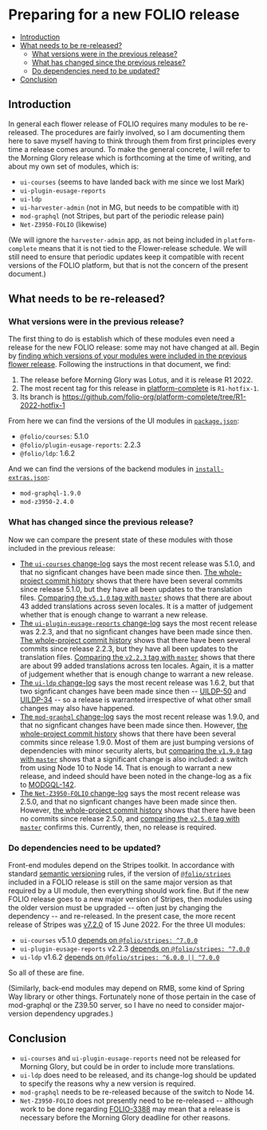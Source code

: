 # Preparing for a new FOLIO release

<!-- md2toc -l 2 new-folio-release.md -->
* [Introduction](#introduction)
* [What needs to be re-released?](#what-needs-to-be-re-released)
    * [What versions were in the previous release?](#what-versions-were-in-the-previous-release)
    * [What has changed since the previous release?](#what-has-changed-since-the-previous-release)
    * [Do dependencies need to be updated?](#do-dependencies-need-to-be-updated)
* [Conclusion](#conclusion)



## Introduction

In general each flower release of FOLIO requires many modules to be re-released. The procedures are fairly involved, so I am documenting them here to save myself having to think through them from first principles every time a release comes around. To make the general concrete, I will refer to the Morning Glory release which is forthcoming at the time of writing, and about my own set of modules, which is:

* `ui-courses` (seems to have landed back with me since we lost Mark)
* `ui-plugin-eusage-reports`
* `ui-ldp`
* `ui-harvester-admin` (not in MG, but needs to be compatible with it)
* `mod-graphql` (not Stripes, but part of the periodic release pain)
* `Net-Z3950-FOLIO` (likewise)

(We will ignore the `harvester-admin` app, as not being included in `platform-complete` means that it is not tied to the Flower-release schedule. We will still need to ensure that periodic updates keep it compatible with recent versions of the FOLIO platform, but that is not the concern of the present document.)



## What needs to be re-released?


### What versions were in the previous release?

The first thing to do is establish which of these modules even need a release for the new FOLIO release: some may not have changed at all. Begin by [finding which versions of your modules were included in the previous flower release](https://github.com/folio-org/platform-complete/blob/master/doc/finding-module-versions.md). Following the instructions in that document, we find:
1. The release before Morning Glory was Lotus, and it is release R1 2022.
2. The most recent tag for this release in [platform-complete](https://github.com/folio-org/platform-complete/tags) is `R1-hotfix-1`.
3. Its branch is https://github.com/folio-org/platform-complete/tree/R1-2022-hotfix-1

From here we can find the versions of the  UI modules in [`package.json`](https://github.com/folio-org/platform-complete/blob/R1-2022-hotfix-1/package.json):
* `@folio/courses`: 5.1.0
* `@folio/plugin-eusage-reports`: 2.2.3
* `@folio/ldp`: 1.6.2

And we can find the versions of the backend modules in [`install-extras.json`](https://github.com/folio-org/platform-complete/blob/R1-2022-hotfix-1/install-extras.json):
* `mod-graphql-1.9.0`
* `mod-z3950-2.4.0`


### What has changed since the previous release?

Now we can compare the present state of these modules with those included in the previous release:
* [The `ui-courses` change-log](https://github.com/folio-org/ui-courses/blob/master/CHANGELOG.md) says the most recent release was 5.1.0, and that no signficant changes have been made since then. [The whole-project commit history](https://github.com/folio-org/ui-courses/commits/master) shows that there have been several commits since release 5.1.0, but they have all been updates to the translation files. [Comparing the `v5.1.0` tag with `master`](https://github.com/folio-org/ui-courses/compare/v5.1.0...master) shows that there are about 43 added translations across seven locales. It is a matter of judgement whether that is enough change to warrant a new release.
* [The `ui-plugin-eusage-reports` change-log](https://github.com/folio-org/ui-plugin-eusage-reports/blob/master/CHANGELOG.md) says the most recent release was 2.2.3, and that no signficant changes have been made since then. [The whole-project commit history](https://github.com/folio-org/ui-plugin-eusage-reports/commits/master) shows that there have been several commits since release 2.2.3, but they have all been updates to the translation files. [Comparing the `v2.2.3` tag with `master`](https://github.com/folio-org/ui-plugin-eusage-reports/compare/v2.2.3...master) shows that there are about 99 added translations across ten locales. Again, it is a matter of judgement whether that is enough change to warrant a new release.
* [The `ui-ldp` change-log](https://github.com/folio-org/ui-ldp/blob/master/CHANGELOG.md) says the most recent release was 1.6.2, but that two signficant changes have been made since then -- [UILDP-50](https://issues.folio.org/browse/UILDP-50) and [UILDP-34](https://issues.folio.org/browse/UILDP-34) -- so a release is warranted irrespective of what other small changes may also have happened.
* [The `mod-graphql` change-log](https://github.com/folio-org/mod-graphql/blob/master/CHANGELOG.md) says the most recent release was 1.9.0, and that no signficant changes have been made since then. However, [the whole-project commit history](https://github.com/folio-org/mod-graphql/commits/master) shows that there have been several commits since release 1.9.0. Most of them are just bumping versions of dependencies with minor security alerts, but [comparing the `v1.9.0` tag with `master`](https://github.com/folio-org/mod-graphql/compare/v1.9.0...master) shows that a significant change is also included: a switch from using Node 10 to Node 14. That is enough to warrant a new release, and indeed should have been noted in the change-log as a fix to [MODGQL-142](https://issues.folio.org/browse/MODGQL-142).
* [The `Net-Z3950-FOLIO` change-log](https://github.com/folio-org/Net-Z3950-FOLIO/blob/master/Changes.md) says the most recent release was 2.5.0, and that no signficant changes have been made since then. However, [the whole-project commit history](https://github.com/folio-org/Net-Z3950-FOLIO/commits/master) shows that there have been no commits since release 2.5.0, and [comparing the `v2.5.0` tag with `master`](https://github.com/folio-org/Net-Z3950-FOLIO/compare/v2.5.0...master) confirms this. Currently, then, no release is required.


### Do dependencies need to be updated?

Front-end modules depend on the Stripes toolkit. In accordance with standard [semantic versioning](https://semver.org/) rules, if the version of [`@folio/stripes`](https://github.com/folio-org/stripes) included in a FOLIO release is still on the same major version as that required by a UI module, then everything should work fine. But if the new FOLIO release goes to a new major version of Stripes, then modules using the older version must be upgraded -- often just by changing the dependency -- and re-released. In the present case, the more recent release of Stripes was [v7.2.0](https://github.com/folio-org/stripes/releases/tag/v7.2.0) of 15 June 2022. For the three UI modules:
* `ui-courses` v5.1.0 [depends on `@folio/stripes: ^7.0.0`](https://github.com/folio-org/ui-courses/blob/v5.1.0/package.json#L202)
* `ui-plugin-eusage-reports` v2.2.3 [depends on `@folio/stripes: ^7.0.0`](https://github.com/folio-org/ui-plugin-eusage-reports/blob/v2.2.3/package.json#L102)
* `ui-ldp` v1.6.2 [depends on `@folio/stripes: ^6.0.0 || ^7.0.0`](https://github.com/folio-org/ui-ldp/blob/v1.6.2/package.json#L87)

So all of these are fine.

(Similarly, back-end modules may depend on RMB, some kind of Spring Way library or other things. Fortunately none of those pertain in the case of mod-graphql or the Z39.50 server, so I have no need to consider major-version dependency upgrades.)



## Conclusion

* `ui-courses` and `ui-plugin-eusage-reports` need not be released for Morning Glory, but could be in order to include more translations.
* `ui-ldp` does need to be released, and its change-log should be updated to specify the reasons why a new version is required.
* `mod-graphql` needs to be re-released because of the switch to Node 14.
* `Net-Z3950-FOLIO` does not presently need to be re-released -- although work to be done regarding [FOLIO-3388](https://issues.folio.org/browse/FOLIO-3388) may mean that a release is necessary before the Morning Glory deadline for other reasons.


